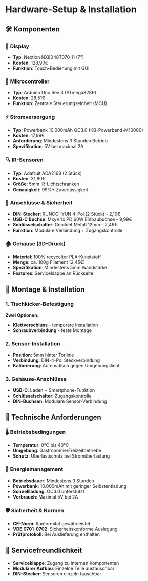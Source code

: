 # Hardware-Setup & Installation

## 🛠️ Komponenten

### 📱 **Display**
- **Typ**: Nextion NX8048T070_11 (7")
- **Kosten**: 128,90€
- **Funktion**: Touch-Bedienung mit GUI

### 🧠 **Mikrocontroller**
- **Typ**: Arduino Uno Rev 3 (ATmega328P)
- **Kosten**: 28,51€
- **Funktion**: Zentrale Steuerungseinheit (MCU)

### ⚡ **Stromversorgung**
- **Typ**: Powerbank 10.000mAh QC3.0 (KB-Powerband-M10000)
- **Kosten**: 17,99€
- **Anforderung**: Mindestens 3 Stunden Betrieb
- **Spezifikation**: 5V bei maximal 2A

### 🔍 **IR-Sensoren**
- **Typ**: Adafruit ADA2168 (2 Stück)
- **Kosten**: 31,80€
- **Größe**: 5mm IR-Lichtschranken
- **Genauigkeit**: 99%+ Zuverlässigkeit

### 🔌 **Anschlüsse & Sicherheit**
- **DIN-Stecker**: RUNCCI-YUN 4-Pol (2 Stück) - 2,10€
- **USB-C Buchse**: MxyVrix PD 60W Einbaubuchse - 9,99€
- **Schlüsselschalter**: Gebildet Metall 12mm - 2,49€
- **Funktion**: Modulare Verbindung + Zugangskontrolle

### 🏠 **Gehäuse (3D-Druck)**
- **Material**: 100% recycelter PLA-Kunststoff
- **Menge**: ca. 100g Filament (2,45€)
- **Spezifikation**: Mindestens 5mm Wandstärke
- **Features**: Serviceklappe an Rückseite

## 🔧 **Montage & Installation**

### 1. **Tischkicker-Befestigung**
**Zwei Optionen:**
- **Klettverschluss** - temporäre Installation
- **Schraubverbindung** - feste Montage

### 2. **Sensor-Installation**
- **Position**: 5mm hinter Torlinie
- **Verbindung**: DIN-4-Pol Steckverbindung
- **Kalibrierung**: Automatisch gegen Umgebungslicht

### 3. **Gehäuse-Anschlüsse**
- **USB-C**: Laden + Smartphone-Funktion
- **Schlüsselschalter**: Zugangskontrolle
- **DIN-Buchsen**: Modulare Sensor-Verbindung

## 📏 **Technische Anforderungen**

### 🌡️ **Betriebsbedingungen**
- **Temperatur**: 0°C bis 40°C
- **Umgebung**: Gastronomie/Freizeitbetriebe
- **Schutz**: Überlastschutz bei Stromüberlastung

### 🔋 **Energiemanagement**
- **Betriebsdauer**: Mindestens 3 Stunden
- **Powerbank**: 10.000mAh mit geringer Selbstentladung
- **Schnellladung**: QC3.0 unterstützt
- **Verbrauch**: Maximal 5V bei 2A

### 🛡️ **Sicherheit & Normen**
- **CE-Norm**: Konformität gewährleistet
- **VDE 0701-0702**: Sicherheitskonforme Auslegung
- **Prüfprotokoll**: Bei Auslieferung enthalten

## 🔧 **Servicefreundlichkeit**
- **Serviceklappe**: Zugang zu internen Komponenten
- **Modularer Aufbau**: Einzelne Teile austauschbar
- **DIN-Stecker**: Sensoren einzeln tauschbar
